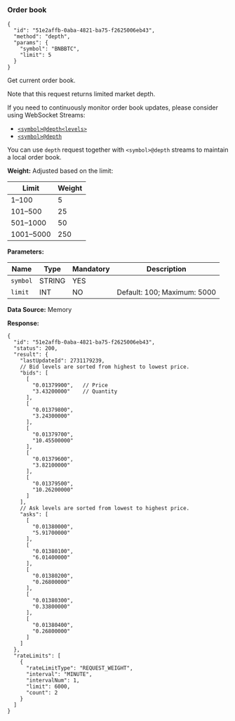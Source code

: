 ### Order book​

```
{  
  "id": "51e2affb-0aba-4821-ba75-f2625006eb43",  
  "method": "depth",  
  "params": {  
    "symbol": "BNBBTC",  
    "limit": 5  
  }  
}
```

Get current order book.

Note that this request returns limited market depth.

If you need to continuously monitor order book updates, please consider using WebSocket Streams:

* [`<symbol>@depth<levels>`](/docs/binance-spot-api-docs/web-socket-streams#partial-book-depth-streams)
* [`<symbol>@depth`](/docs/binance-spot-api-docs/web-socket-streams#diff-depth-stream)

You can use `depth` request together with `<symbol>@depth` streams to maintain a local order book.

**Weight:**
Adjusted based on the limit:

| Limit | Weight |
| --- | --- |
| 1–100 | 5 |
| 101–500 | 25 |
| 501–1000 | 50 |
| 1001–5000 | 250 |

**Parameters:**

| Name | Type | Mandatory | Description |
| --- | --- | --- | --- |
| `symbol` | STRING | YES |  |
| `limit` | INT | NO | Default: 100; Maximum: 5000 |

**Data Source:**
Memory

**Response:**

```
{  
  "id": "51e2affb-0aba-4821-ba75-f2625006eb43",  
  "status": 200,  
  "result": {  
    "lastUpdateId": 2731179239,  
    // Bid levels are sorted from highest to lowest price.  
    "bids": [  
      [  
        "0.01379900",   // Price  
        "3.43200000"    // Quantity  
      ],  
      [  
        "0.01379800",  
        "3.24300000"  
      ],  
      [  
        "0.01379700",  
        "10.45500000"  
      ],  
      [  
        "0.01379600",  
        "3.82100000"  
      ],  
      [  
        "0.01379500",  
        "10.26200000"  
      ]  
    ],  
    // Ask levels are sorted from lowest to highest price.  
    "asks": [  
      [  
        "0.01380000",  
        "5.91700000"  
      ],  
      [  
        "0.01380100",  
        "6.01400000"  
      ],  
      [  
        "0.01380200",  
        "0.26800000"  
      ],  
      [  
        "0.01380300",  
        "0.33800000"  
      ],  
      [  
        "0.01380400",  
        "0.26800000"  
      ]  
    ]  
  },  
  "rateLimits": [  
    {  
      "rateLimitType": "REQUEST_WEIGHT",  
      "interval": "MINUTE",  
      "intervalNum": 1,  
      "limit": 6000,  
      "count": 2  
    }  
  ]  
}
```